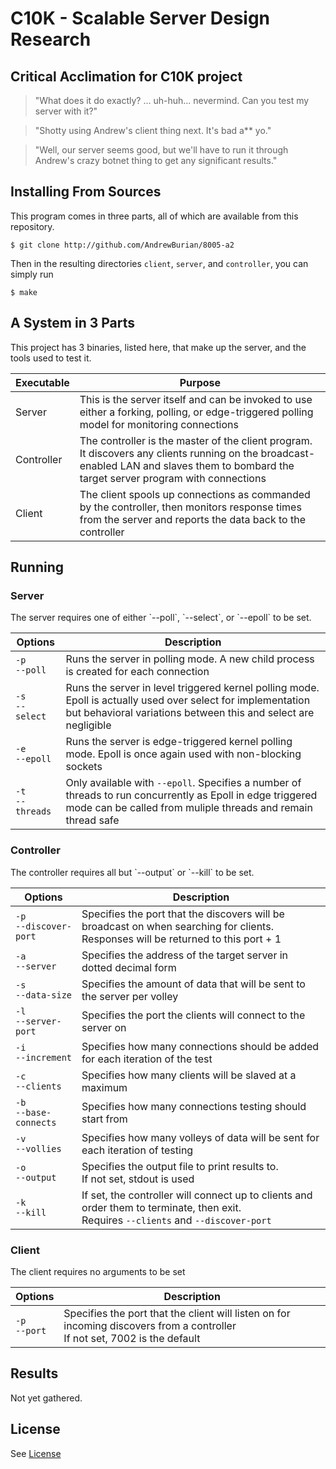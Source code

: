# C10K - Scalable Server Design Research

Critical Acclimation for C10K project
------------------------
> "What does it do exactly? ... uh-huh... nevermind. Can you test my server with it?"

> "Shotty using Andrew's client thing next. It's bad a** yo."

> "Well, our server seems good, but we'll have to run it through Andrew's crazy botnet thing to get any significant results."


Installing From Sources
---------------
This program comes in three parts, all of which are available from this repository.
```shell
$ git clone http://github.com/AndrewBurian/8005-a2
```
Then in the resulting directories `client`, `server`, and `controller`, you can simply run
```shell
$ make
```

A System in 3 Parts
--------------
This project has 3 binaries, listed here, that make up the server, and the tools used to test it.

|Executable | Purpose
|------------ | --------------
|Server | This is the server itself and can be invoked to use either a forking, polling, or edge-triggered polling model for monitoring connections
|Controller | The controller is the master of the client program. It discovers any clients running on the broadcast-enabled LAN and slaves them to bombard the target server program with connections
|Client | The client spools up connections as commanded by the controller, then monitors response times from the server and reports the data back to the controller

Running
---------------
<h3>Server</h3>
The server requires one of either `--poll`, `--select`, or `--epoll` to be set.

|Options | Description
|------- | -----------
|`-p` <br/>`--poll` | Runs the server in polling mode. A new child process is created for each connection
|`-s`<br/>`--select` | Runs the server in level triggered kernel polling mode. Epoll is actually used over select for implementation but behavioral variations between this and select are negligible
|`-e`<br/>`--epoll` | Runs the server is edge-triggered kernel polling mode. Epoll is once again used with non-blocking sockets
|`-t`<br/>`--threads` | Only available with `--epoll`. Specifies a number of threads to run concurrently as Epoll in edge triggered mode can be called from muliple threads and remain thread safe

<h3>Controller</h3>
The controller requires all but `--output` or `--kill` to be set.

|Options | Description
|------- | -----------
|`-p`<br/>`--discover-port` | Specifies the port that the discovers will be broadcast on when searching for clients. Responses will be returned to this port + 1
|`-a`<br/>`--server` | Specifies the address of the target server in dotted decimal form
|`-s`<br/>`--data-size` | Specifies the amount of data that will be sent to the server per volley
|`-l`<br/>`--server-port` | Specifies the port the clients will connect to the server on
|`-i`<br/>`--increment` | Specifies how many connections should be added for each iteration of the test
|`-c`<br/>`--clients` | Specifies how many clients will be slaved at a maximum
|`-b`<br/>`--base-connects` | Specifies how many connections testing should start from
|`-v`<br/>`--vollies` | Specifies how many volleys of data will be sent for each iteration of testing
|`-o`<br/>`--output` | Specifies the output file to print results to. <br/> If not set, stdout is used
|`-k`<br/>`--kill` | If set, the controller will connect up to clients and order them to terminate, then exit.<br/>Requires `--clients` and `--discover-port`

<h3>Client</h3>
The client requires no arguments to be set

|Options | Description
|------- | -------------
|`-p`<br/>`--port` | Specifies the port that the client will listen on for incoming discovers from a controller<br/>If not set, 7002 is the default

Results
-----------------------
Not yet gathered.

License
-----------------
See [License](LICENSE)
